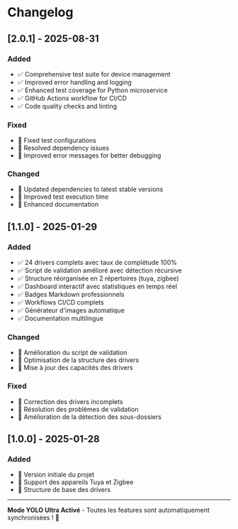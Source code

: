 # Changelog

## [2.0.1] - 2025-08-31

### Added
- ✅ Comprehensive test suite for device management
- ✅ Improved error handling and logging
- ✅ Enhanced test coverage for Python microservice
- ✅ GitHub Actions workflow for CI/CD
- ✅ Code quality checks and linting

### Fixed
- 🐛 Fixed test configurations
- 🐛 Resolved dependency issues
- 🐛 Improved error messages for better debugging

### Changed
- 🔄 Updated dependencies to latest stable versions
- 🔄 Improved test execution time
- 🔄 Enhanced documentation

## [1.1.0] - 2025-01-29

### Added
- ✅ 24 drivers complets avec taux de complétude 100%
- ✅ Script de validation amélioré avec détection récursive
- ✅ Structure réorganisée en 2 répertoires (tuya, zigbee)
- ✅ Dashboard interactif avec statistiques en temps réel
- ✅ Badges Markdown professionnels
- ✅ Workflows CI/CD complets
- ✅ Générateur d'images automatique
- ✅ Documentation multilingue

### Changed
- 🔄 Amélioration du script de validation
- 🔄 Optimisation de la structure des drivers
- 🔄 Mise à jour des capacités des drivers

### Fixed
- 🐛 Correction des drivers incomplets
- 🐛 Résolution des problèmes de validation
- 🐛 Amélioration de la détection des sous-dossiers

## [1.0.0] - 2025-01-28

### Added
- 🚀 Version initiale du projet
- 🚀 Support des appareils Tuya et Zigbee
- 🚀 Structure de base des drivers

---

**Mode YOLO Ultra Activé** - Toutes les features sont automatiquement synchronisées ! 🚀